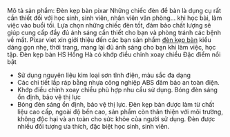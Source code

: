 Mô tả sản phẩm: Đèn kẹp bàn pixar
Những chiếc đèn để bàn là dụng cụ rất cần thiết đối với học sinh, sinh viên, nhân viên văn phòng… khi học bài, làm việc vào buổi tối. Lựa chọn những chiếc đèn tốt, đảm bảo chất lượng sẽ giúp cung cấp đầy đủ ánh sáng cần thiết cho bạn và phòng tránh các bệnh về mắt. Pixar viet xin giới thiệu đến các bạn sản phẩm <a href="http://denpixar.blogspot.com/2015/04/den-kep-ban-pixar-luxo.html">đèn kẹp bàn</a> kiểu dáng gọn nhẹ, thời trang, mang lại đủ ảnh sáng cho bạn khi làm việc, học tập.
Đèn kẹp bàn HS Hồng Hà có khớp điều chỉnh xoay chiều
Đặc điểm nổi bật
- Sử dụng nguyên liệu kim loại sơn tĩnh điện, màu sắc đa dạng
- Các chi tiết lắp ráp bằng nhựa công nghiệp ABS đảm bảo an toàn điện.
- Khớp điều chỉnh xoay chiều phù hợp nhu cầu sử dụng.
Bóng đèn sáng ổn định, bảo vệ thị lực
- Bóng đèn sáng ổn định, bảo vệ thị lực.
Đèn kẹp bàn được làm từ chất liệu cao cấp, ngoài độ bền cao, sản phẩm còn thân thiện với môi trường, không độc hại và an toàn cho sức khỏe của người sử dụng. Đèn được nhiều đối tượng ưa thích, đặc biệt học sinh, sinh viên.
